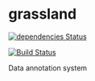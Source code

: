 # grassland

[![dependencies Status](https://david-dm.org/thegatheringstorm/grassland/status.svg)](https://david-dm.org/thegatheringstorm/grassland)

[![Build Status](https://travis-ci.org/thegatheringstorm/grassland.svg?branch=master)](https://travis-ci.org/thegatheringstorm/grassland)

Data annotation system
